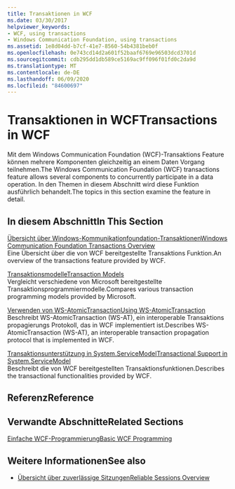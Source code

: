 ```yaml
---
title: Transaktionen in WCF
ms.date: 03/30/2017
helpviewer_keywords:
- WCF, using transactions
- Windows Communication Foundation, using transactions
ms.assetid: 1e8d04dd-b7cf-41e7-8560-54b4381beb0f
ms.openlocfilehash: 0e743cd14d2a601f52baaf6769e96503dcd3701d
ms.sourcegitcommit: cdb295dd1db589ce5169ac9ff096f01fd0c2da9d
ms.translationtype: MT
ms.contentlocale: de-DE
ms.lasthandoff: 06/09/2020
ms.locfileid: "84600697"
---
```

# <a name="transactions-in-wcf"></a><span data-ttu-id="e5435-102">Transaktionen in WCF</span><span class="sxs-lookup"><span data-stu-id="e5435-102">Transactions in WCF</span></span>
<span data-ttu-id="e5435-103">Mit dem Windows Communication Foundation (WCF)-Transaktions Feature können mehrere Komponenten gleichzeitig an einem Daten Vorgang teilnehmen.</span><span class="sxs-lookup"><span data-stu-id="e5435-103">The Windows Communication Foundation (WCF) transactions feature allows several components to concurrently participate in a data operation.</span></span> <span data-ttu-id="e5435-104">In den Themen in diesem Abschnitt wird diese Funktion ausführlich behandelt.</span><span class="sxs-lookup"><span data-stu-id="e5435-104">The topics in this section examine the feature in detail.</span></span>  
  
## <a name="in-this-section"></a><span data-ttu-id="e5435-105">In diesem Abschnitt</span><span class="sxs-lookup"><span data-stu-id="e5435-105">In This Section</span></span>  
 [<span data-ttu-id="e5435-106">Übersicht über Windows-Kommunikationfoundation-Transaktionen</span><span class="sxs-lookup"><span data-stu-id="e5435-106">Windows Communication Foundation Transactions Overview</span></span>](transactions-overview.md)  
 <span data-ttu-id="e5435-107">Eine Übersicht über die von WCF bereitgestellte Transaktions Funktion.</span><span class="sxs-lookup"><span data-stu-id="e5435-107">An overview of the transactions feature provided by WCF.</span></span>  
  
 [<span data-ttu-id="e5435-108">Transaktionsmodelle</span><span class="sxs-lookup"><span data-stu-id="e5435-108">Transaction Models</span></span>](transaction-models.md)  
 <span data-ttu-id="e5435-109">Vergleicht verschiedene von Microsoft bereitgestellte Transaktionsprogrammiermodelle.</span><span class="sxs-lookup"><span data-stu-id="e5435-109">Compares various transaction programming models provided by Microsoft.</span></span>  
  
 [<span data-ttu-id="e5435-110">Verwenden von WS-AtomicTransaction</span><span class="sxs-lookup"><span data-stu-id="e5435-110">Using WS-AtomicTransaction</span></span>](using-ws-atomictransaction.md)  
 <span data-ttu-id="e5435-111">Beschreibt WS-AtomicTransaction (WS-AT), ein interoperable Transaktions propagierungs Protokoll, das in WCF implementiert ist.</span><span class="sxs-lookup"><span data-stu-id="e5435-111">Describes WS-AtomicTransaction (WS-AT), an interoperable transaction propagation protocol that is implemented in WCF.</span></span>  
  
 [<span data-ttu-id="e5435-112">Transaktionsunterstützung in System.ServiceModel</span><span class="sxs-lookup"><span data-stu-id="e5435-112">Transactional Support in System.ServiceModel</span></span>](transactional-support-in-system-servicemodel.md)  
 <span data-ttu-id="e5435-113">Beschreibt die von WCF bereitgestellten Transaktionsfunktionen.</span><span class="sxs-lookup"><span data-stu-id="e5435-113">Describes the transactional functionalities provided by WCF.</span></span>  
  
## <a name="reference"></a><span data-ttu-id="e5435-114">Referenz</span><span class="sxs-lookup"><span data-stu-id="e5435-114">Reference</span></span>  
  
## <a name="related-sections"></a><span data-ttu-id="e5435-115">Verwandte Abschnitte</span><span class="sxs-lookup"><span data-stu-id="e5435-115">Related Sections</span></span>  
 [<span data-ttu-id="e5435-116">Einfache WCF-Programmierung</span><span class="sxs-lookup"><span data-stu-id="e5435-116">Basic WCF Programming</span></span>](../basic-wcf-programming.md)  
  
## <a name="see-also"></a><span data-ttu-id="e5435-117">Weitere Informationen</span><span class="sxs-lookup"><span data-stu-id="e5435-117">See also</span></span>

- [<span data-ttu-id="e5435-118">Übersicht über zuverlässige Sitzungen</span><span class="sxs-lookup"><span data-stu-id="e5435-118">Reliable Sessions Overview</span></span>](reliable-sessions-overview.md)
